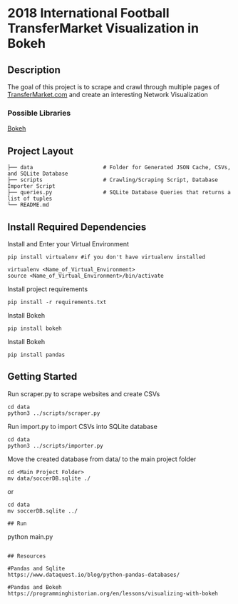 # 2018 International Football TransferMarket Visualization in Bokeh

## Description
The goal of this project is to scrape and crawl through multiple pages of [TransferMarket.com](https://www.transfermarkt.com/) and create an interesting Network Visualization  

### Possible Libraries
[Bokeh](https://bokeh.pydata.org/en/latest/)


## Project Layout
    ├── data                      # Folder for Generated JSON Cache, CSVs, and SQLite Database
    ├── scripts                   # Crawling/Scraping Script, Database Importer Script
    ├── queries.py                # SQLite Database Queries that returns a list of tuples
    └── README.md

## Install Required Dependencies
Install and Enter your Virtual Environment
```
pip install virtualenv #if you don't have virtualenv installed 

virtualenv <Name_of_Virtual_Environment>
source <Name_of_Virtual_Environment>/bin/activate
```

Install project requirements
```
pip install -r requirements.txt
```

Install Bokeh
```
pip install bokeh
```

Install Bokeh
```
pip install pandas
```

## Getting Started
Run scraper.py to scrape websites and create CSVs
```
cd data
python3 ../scripts/scraper.py
```

Run import.py to import CSVs into SQLite database
```
cd data
python3 ../scripts/importer.py
```

Move the created database from data/ to the main project folder
```
cd <Main Project Folder>
mv data/soccerDB.sqlite ./
```
or
```
cd data
mv soccerDB.sqlite ../

## Run
```
python main.py
```

## Resources

#Pandas and Sqlite
https://www.dataquest.io/blog/python-pandas-databases/

#Pandas and Bokeh
https://programminghistorian.org/en/lessons/visualizing-with-bokeh
